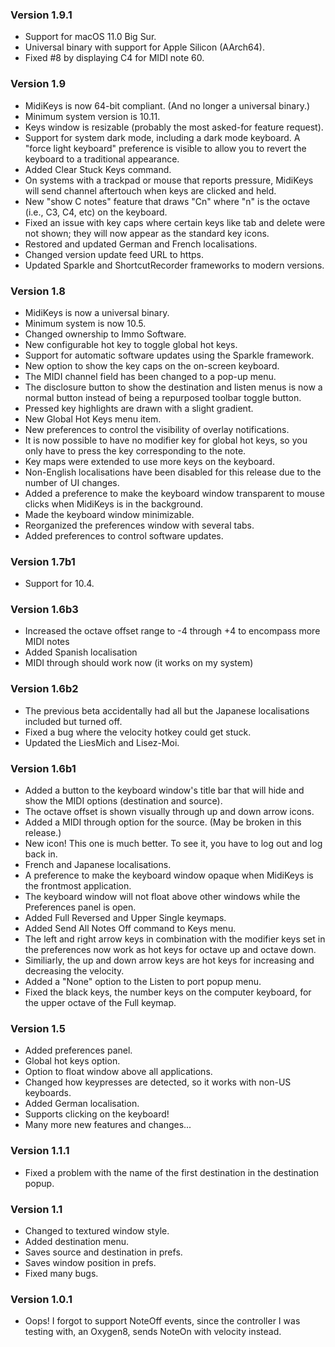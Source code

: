 ### Version 1.9.1
- Support for macOS 11.0 Big Sur.
- Universal binary with support for Apple Silicon (AArch64).
- Fixed #8 by displaying C4 for MIDI note 60.

### Version 1.9
- MidiKeys is now 64-bit compliant. (And no longer a universal binary.)
- Minimum system version is 10.11.
- Keys window is resizable (probably the most asked-for feature request).
- Support for system dark mode, including a dark mode keyboard. A "force light keyboard" preference is visible to allow you to revert the keyboard to a traditional appearance.
- Added Clear Stuck Keys command.
- On systems with a trackpad or mouse that reports pressure, MidiKeys will send channel aftertouch when keys are clicked and held.
- New "show C notes" feature that draws "Cn" where "n" is the octave (i.e., C3, C4, etc) on the keyboard.
- Fixed an issue with key caps where certain keys like tab and delete were not shown; they will now appear as the standard key icons.
- Restored and updated German and French localisations.
- Changed version update feed URL to https.
- Updated Sparkle and ShortcutRecorder frameworks to modern versions.

### Version 1.8
- MidiKeys is now a universal binary.
- Minimum system is now 10.5.
- Changed ownership to Immo Software.
- New configurable hot key to toggle global hot keys.
- Support for automatic software updates using the Sparkle framework.
- New option to show the key caps on the on-screen keyboard.
- The MIDI channel field has been changed to a pop-up menu.
- The disclosure button to show the destination and listen menus is now a normal button instead of being a repurposed toolbar toggle button.
- Pressed key highlights are drawn with a slight gradient.
- New Global Hot Keys menu item.
- New preferences to control the visibility of overlay notifications.
- It is now possible to have no modifier key for global hot keys, so you only have to press the key corresponding to the note.
- Key maps were extended to use more keys on the keyboard.
- Non-English localisations have been disabled for this release due to the number of UI changes.
- Added a preference to make the keyboard window transparent to mouse clicks when MidiKeys is in the background.
- Made the keyboard window minimizable.
- Reorganized the preferences window with several tabs.
- Added preferences to control software updates.

### Version 1.7b1
- Support for 10.4.

### Version 1.6b3
- Increased the octave offset range to -4 through +4 to encompass more MIDI notes
- Added Spanish localisation
- MIDI through should work now (it works on my system)

### Version 1.6b2
- The previous beta accidentally had all but the Japanese localisations included but turned off.
- Fixed a bug where the velocity hotkey could get stuck.
- Updated the LiesMich and Lisez-Moi.

### Version 1.6b1
- Added a button to the keyboard window's title bar that will hide and show the MIDI options (destination and source).
- The octave offset is shown visually through up and down arrow icons.
- Added a MIDI through option for the source. (May be broken in this release.)
- New icon! This one is much better. To see it, you have to log out and log back in.
- French and Japanese localisations.
- A preference to make the keyboard window opaque when MidiKeys is the frontmost application.
- The keyboard window will not float above other windows while the Preferences panel is open.
- Added Full Reversed and Upper Single keymaps.
- Added Send All Notes Off command to Keys menu.
- The left and right arrow keys in combination with the modifier keys set in the preferences now work as hot keys for octave up and octave down.
- Similiarly, the up and down arrow keys are hot keys for increasing and decreasing the velocity.
- Added a "None" option to the Listen to port popup menu.
- Fixed the black keys, the number keys on the computer keyboard, for the upper octave of the Full keymap.

### Version 1.5
- Added preferences panel.
- Global hot keys option.
- Option to float window above all applications.
- Changed how keypresses are detected, so it works with non-US keyboards.
- Added German localisation.
- Supports clicking on the keyboard!
- Many more new features and changes...

### Version 1.1.1
- Fixed a problem with the name of the first destination in the destination popup.

### Version 1.1
- Changed to textured window style.
- Added destination menu.
- Saves source and destination in prefs.
- Saves window position in prefs.
- Fixed many bugs.

### Version 1.0.1
- Oops! I forgot to support NoteOff events, since the controller I was testing with, an Oxygen8, sends NoteOn with velocity instead.

